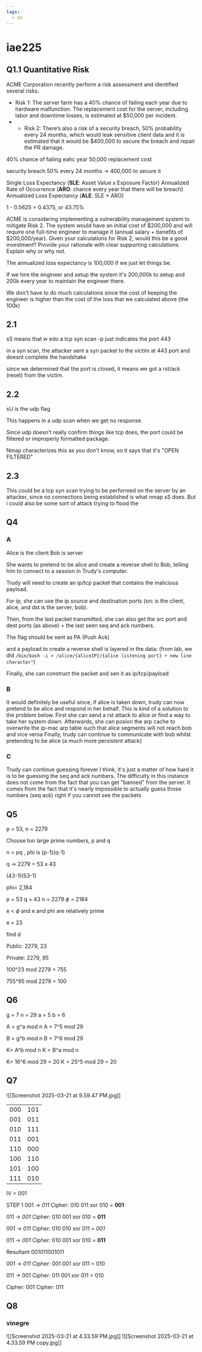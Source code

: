```yaml
---
tags:
  - ns
---
```

# iae225

## Q1.1 Quantitative Risk
ACME Corporation recently perform a risk assessment and identified several risks.

- Risk 1: The server farm has a 40% chance of failing each year due to hardware malfunction. The replacement cost for the server, including labor and downtime losses, is estimated at $50,000 per incident.
- - Risk 2: There’s also a risk of a security breach, 50% probability every 24 months, which would leak sensitive client data and it is estimated that it would be $400,000 to secure the breach and repair the PR damage.

40% chance of failing eahc year
50,000 replacement cost

security breach 50% every 24 months -> 
400,000 to secure it

Single Loss Expectancy (**SLE**: Asset Value x Exposure Factor)
Annualized Rate of Occurrence (**ARO**: chance every year that there will be breach)
Annualized Loss Expectancy (**ALE**: SLE $\times$ ARO)
 
 1 - 0.5625 = 0.4375, or 43.75%

ACME is considering implementing a vulnerability management system to mitigate Risk 2. The system would have an initial cost of $200,000 and will require one full-time engineer to manage it (annual salary + benefits of $200,000/year). Given your calculations for Risk 2, would this be a good investment? Provide your rationale with clear supporting calculations. Explain why or why not.

The annualized loss expectancy is 100,000 if we just let things be.

If we hire the engineer and setup the system it's 200,000k to setup and 200k every year to maintain the engineer there.

We don't have to do much calculations since the cost of keeping the engineer is higher than the cost of the loss that we calculated above (the 100k)

## 2.1

sS means that w edo a tcp syn scan
-p just indicates the port 443

in a syn scan, the attacker sent a syn packet to the victim at 443 port and doesnt complete the handshake

since we determined that the port is closed, it means we got a rst/ack  (reset) from the victim.

## 2.2

sU is the udp flag

This happens in a udp scan when we get no response. 

Since udp doesn't really confirm things like tcp does, the port could be filtered or improperly formatted package.

Nmap characterizes this as you don't know, so it says that it's "OPEN FILTERED" 

## 2.3
This could be a tcp syn scan trying to be performed on the server by an attacker, since no connections being established is what nmap sS does. But i could also be some sort of attack trying to flood the 

## Q4
### A
Alice is the client
Bob is server

She wants to pretend to be alice and create a reverse shell to Bob, telling him to connect to a session in Trudy's computer.

Trudy will need to create an ip/tcp packet that contains the malicious payload.

For ip, she can use the ip source and destination ports (src is the client, alice, and dst is the server, bob).

Then, from the last packet transmitted, she can also get the src port and dest ports (as above) + the last seen seq and ack numbers.

The flag should be sent as PA (Push Ack)

and a payload to create a reverse
shell is layered in the data: (from lab, we did `/bin/bash -i > /alice/{aliceIP}/{alice listening port} + new line character"`)

Finally, she can construct the packet and sen it as ip/tcp/payload
### B 
It would definitely be useful since, if alice is taken down, trudy can now pretend to be alice and respond in her behalf.
This is kind of a solution to the problem below.
First she can send a rst attack to alice or find a way to take her system down.
Afterwards, she can posion the arp cache to overwrite the ip-mac arp table such that alice segments will not reach bob and vice versa
Finally, trudy can continue to communicate with bob whilst pretending to be alice (a much more persistent attack)
### C
Trudy can continue guessing forever I think, it's just a matter of how hard it is to be guessing the seq and ack numbers.
The difficulty in this instance does not come from the fact that you can get "banned" from the server.
It comes from the fact that it's nearly impossible to actually guess those numbers (seq ack) right if you cannot see the packets

## Q5
p = 53, n = 2279 

Choose too large prime numbers, p and q

n = pq , phi is (p-1)(q-1)

q -> 2279 = 53 x 43

(43-1)(53-1)

phi= 2,184

p = 53
q = 43
n = 2279 
$\phi$ = 2184

e < $\phi$
and e and phi are relatively prime

e = 23

find d 

Public:
2279, 23

Private:
2279, 95

100^23 mod 2279 = 755

755^95 mod 2279 = 100

## Q6 

g = 7
n = 29
a = 5
b = 6

A = g^a mod n
A = 7^5 mod 29

B = g^b mod n
B = 7^6 mod 29

K= A^b mod n
K = B^a mod n

K= 16^6 mod 29 = 20
K = 25^5 mod 29 = 20

## Q7

![[Screenshot 2025-03-21 at 9.59.47 PM.jpg]]

|     |     |
| --- | --- |
| 000 | 101 |
| 001 | 011 |
| 010 | 111 |
| 011 | 001 |
| 110 | 000 |
| 100 | 110 |
| 101 | 100 |
| 111 | 010 |
IV = 001

STEP 1
001 -> *011*
Cipher: 010
011 xor 010 = **001**


011 -> *001*
Cipher: 010
001 xor 
010 = **011**

001 -> *011*
Cipher: 010
010 xor
011 =  *001*

011 -> *001*
Cipher: 010
001 xor 
010 = **011**

Resultant
001011001011

001 -> *011*
Cipher: 001
001 xor
011 = 010

011 -> 001
Cipher: 011
001 xor
011 = 010

Cipher: 001
Cipher: 011

## Q8

### vinegre
![[Screenshot 2025-03-21 at 4.33.59 PM.jpg]]
![[Screenshot 2025-03-21 at 4.33.59 PM copy.jpg]]

